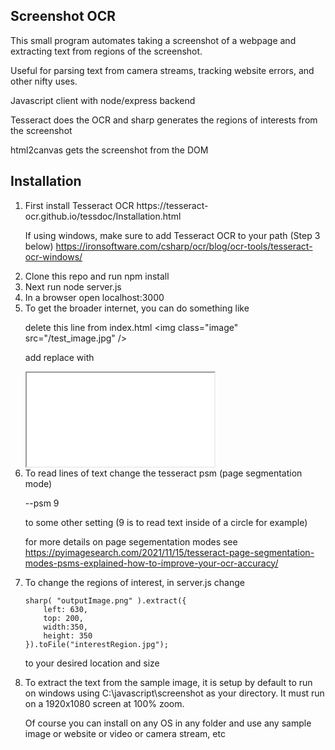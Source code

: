 <h2>Screenshot OCR</h2>
This small program automates taking a screenshot of a webpage and extracting text from regions of the screenshot.

Useful for parsing text from camera streams, tracking website errors, and other nifty uses.

Javascript client with node/express backend

Tesseract does the OCR and sharp generates the regions of interests from the screenshot

html2canvas gets the screenshot from the DOM

<h2>Installation</h2>

<ol>

<li>First install Tesseract OCR 
https://tesseract-ocr.github.io/tessdoc/Installation.html

If using windows, make sure to add Tesseract OCR to your path (Step 3 below)
https://ironsoftware.com/csharp/ocr/blog/ocr-tools/tesseract-ocr-windows/
</li>
<li>Clone this repo and run 
npm install
</li>

<li>Next run
node server.js
</li>

<li>In a browser open localhost:3000</li>

<li>To get the broader internet, you can do something like

delete this line from index.html
&lt;img class="image" src="/test_image.jpg" /&gt;

add replace with
<iframe src="full url here"></iframe>
</li>
<li>To read lines of text change the tesseract psm (page segmentation mode)

--psm 9

to some other setting (9 is to read text inside of a circle for example)

for more details on page segementation modes see
https://pyimagesearch.com/2021/11/15/tesseract-page-segmentation-modes-psms-explained-how-to-improve-your-ocr-accuracy/
</li>
<li>To change the regions of interest, in server.js change
    
    
    sharp( "outputImage.png" ).extract({
        left: 630, 
        top: 200,
        width:350,
        height: 350
    }).toFile("interestRegion.jpg");
    
    
to your desired location and size
</li>
<li>To extract the text from the sample image, it is setup by default to run on windows using C:\javascript\screenshot as your directory.  It must run on a 1920x1080 screen at 100% zoom.  

Of course you can install on any OS in any folder and use any sample image or website or video or camera stream, etc</li>
</ol>